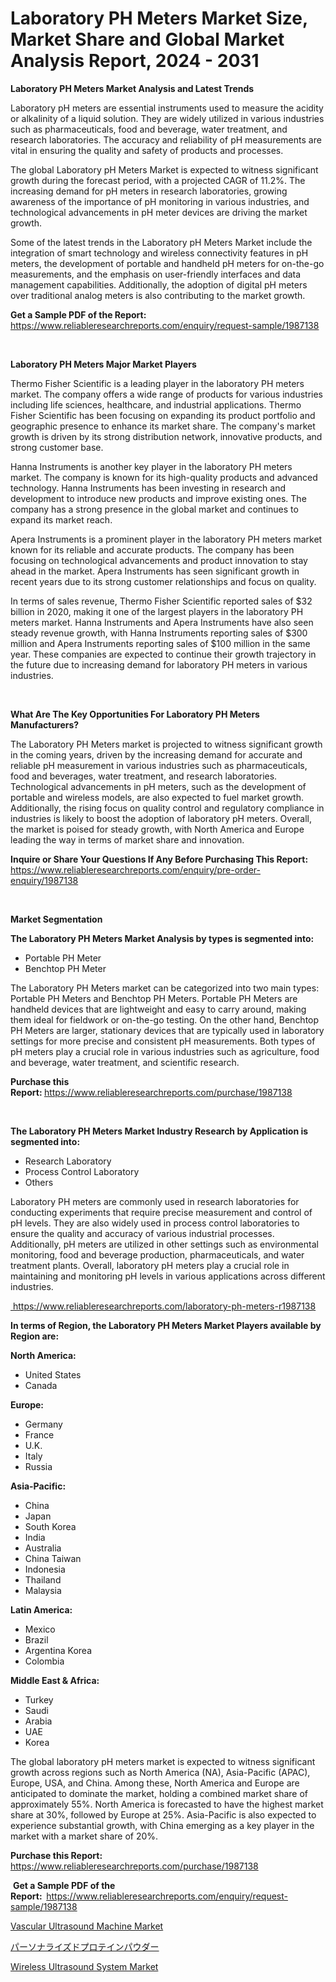 <p><h1>Laboratory PH Meters Market Size, Market Share and Global Market Analysis Report, 2024 - 2031</h1></p><p><strong>Laboratory PH Meters Market Analysis and Latest Trends</strong></p>
<p><p>Laboratory pH meters are essential instruments used to measure the acidity or alkalinity of a liquid solution. They are widely utilized in various industries such as pharmaceuticals, food and beverage, water treatment, and research laboratories. The accuracy and reliability of pH measurements are vital in ensuring the quality and safety of products and processes.</p><p>The global Laboratory pH Meters Market is expected to witness significant growth during the forecast period, with a projected CAGR of 11.2%. The increasing demand for pH meters in research laboratories, growing awareness of the importance of pH monitoring in various industries, and technological advancements in pH meter devices are driving the market growth.</p><p>Some of the latest trends in the Laboratory pH Meters Market include the integration of smart technology and wireless connectivity features in pH meters, the development of portable and handheld pH meters for on-the-go measurements, and the emphasis on user-friendly interfaces and data management capabilities. Additionally, the adoption of digital pH meters over traditional analog meters is also contributing to the market growth.</p></p>
<p><strong>Get a Sample PDF of the Report:&nbsp;</strong> <a href="https://www.reliableresearchreports.com/enquiry/request-sample/1987138">https://www.reliableresearchreports.com/enquiry/request-sample/1987138</a></p>
<p>&nbsp;</p>
<p><strong>Laboratory PH Meters Major Market Players</strong></p>
<p><p>Thermo Fisher Scientific is a leading player in the laboratory PH meters market. The company offers a wide range of products for various industries including life sciences, healthcare, and industrial applications. Thermo Fisher Scientific has been focusing on expanding its product portfolio and geographic presence to enhance its market share. The company's market growth is driven by its strong distribution network, innovative products, and strong customer base.</p><p>Hanna Instruments is another key player in the laboratory PH meters market. The company is known for its high-quality products and advanced technology. Hanna Instruments has been investing in research and development to introduce new products and improve existing ones. The company has a strong presence in the global market and continues to expand its market reach.</p><p>Apera Instruments is a prominent player in the laboratory PH meters market known for its reliable and accurate products. The company has been focusing on technological advancements and product innovation to stay ahead in the market. Apera Instruments has seen significant growth in recent years due to its strong customer relationships and focus on quality.</p><p>In terms of sales revenue, Thermo Fisher Scientific reported sales of $32 billion in 2020, making it one of the largest players in the laboratory PH meters market. Hanna Instruments and Apera Instruments have also seen steady revenue growth, with Hanna Instruments reporting sales of $300 million and Apera Instruments reporting sales of $100 million in the same year. These companies are expected to continue their growth trajectory in the future due to increasing demand for laboratory PH meters in various industries.</p></p>
<p>&nbsp;</p>
<p><strong>What Are The Key Opportunities For Laboratory PH Meters Manufacturers?</strong></p>
<p><p>The Laboratory PH Meters market is projected to witness significant growth in the coming years, driven by the increasing demand for accurate and reliable pH measurement in various industries such as pharmaceuticals, food and beverages, water treatment, and research laboratories. Technological advancements in pH meters, such as the development of portable and wireless models, are also expected to fuel market growth. Additionally, the rising focus on quality control and regulatory compliance in industries is likely to boost the adoption of laboratory pH meters. Overall, the market is poised for steady growth, with North America and Europe leading the way in terms of market share and innovation.</p></p>
<p><strong>Inquire or Share Your Questions If Any Before Purchasing This Report:</strong> <a href="https://www.reliableresearchreports.com/enquiry/pre-order-enquiry/1987138">https://www.reliableresearchreports.com/enquiry/pre-order-enquiry/1987138</a></p>
<p>&nbsp;</p>
<p><strong>Market Segmentation</strong></p>
<p><strong>The Laboratory PH Meters Market Analysis by types is segmented into:</strong></p>
<p><ul><li>Portable PH Meter</li><li>Benchtop PH Meter</li></ul></p>
<p><p>The Laboratory PH Meters market can be categorized into two main types: Portable PH Meters and Benchtop PH Meters. Portable PH Meters are handheld devices that are lightweight and easy to carry around, making them ideal for fieldwork or on-the-go testing. On the other hand, Benchtop PH Meters are larger, stationary devices that are typically used in laboratory settings for more precise and consistent pH measurements. Both types of pH meters play a crucial role in various industries such as agriculture, food and beverage, water treatment, and scientific research.</p></p>
<p><strong>Purchase this Report:&nbsp;</strong><a href="https://www.reliableresearchreports.com/purchase/1987138">https://www.reliableresearchreports.com/purchase/1987138</a></p>
<p>&nbsp;</p>
<p><strong>The Laboratory PH Meters Market Industry Research by Application is segmented into:</strong></p>
<p><ul><li>Research Laboratory</li><li>Process Control Laboratory</li><li>Others</li></ul></p>
<p><p>Laboratory PH meters are commonly used in research laboratories for conducting experiments that require precise measurement and control of pH levels. They are also widely used in process control laboratories to ensure the quality and accuracy of various industrial processes. Additionally, pH meters are utilized in other settings such as environmental monitoring, food and beverage production, pharmaceuticals, and water treatment plants. Overall, laboratory pH meters play a crucial role in maintaining and monitoring pH levels in various applications across different industries.</p></p>
<p><a href="https://www.reliableresearchreports.com/laboratory-ph-meters-r1987138">&nbsp;https://www.reliableresearchreports.com/laboratory-ph-meters-r1987138</a></p>
<p><strong>In terms of Region, the Laboratory PH Meters Market Players available by Region are:</strong></p>
<p>
    <p> <strong> North America: </strong>
        <ul>
            <li>United States</li>
            <li>Canada</li>
        </ul>
        </p> 
    <p> <strong> Europe: </strong>
        <ul>
            <li>Germany</li>
            <li>France</li>
            <li>U.K.</li>
            <li>Italy</li>
            <li>Russia</li>
        </ul>
        </p> 
    <p> <strong> Asia-Pacific: </strong>
        <ul>
            <li>China</li>
            <li>Japan</li>
            <li>South Korea</li>
            <li>India</li>
            <li>Australia</li>
            <li>China Taiwan</li>
            <li>Indonesia</li>
            <li>Thailand</li>
            <li>Malaysia</li>
        </ul>
        </p> 
    <p> <strong> Latin America: </strong>
        <ul>
            <li>Mexico</li>
            <li>Brazil</li>
            <li>Argentina Korea</li>
            <li>Colombia</li>
        </ul>
        </p> 
    <p> <strong> Middle East & Africa: </strong>
        <ul>
            <li>Turkey</li>
            <li>Saudi</li>
            <li>Arabia</li>
            <li>UAE</li>
            <li>Korea</li>
        </ul>
    </p>
    </p>
<p><p>The global laboratory pH meters market is expected to witness significant growth across regions such as North America (NA), Asia-Pacific (APAC), Europe, USA, and China. Among these, North America and Europe are anticipated to dominate the market, holding a combined market share of approximately 55%. North America is forecasted to have the highest market share at 30%, followed by Europe at 25%. Asia-Pacific is also expected to experience substantial growth, with China emerging as a key player in the market with a market share of 20%.</p></p>
<p><strong>Purchase this Report: </strong><a href="https://www.reliableresearchreports.com/purchase/1987138">https://www.reliableresearchreports.com/purchase/1987138</a></p>
<p>&nbsp;<strong>Get a Sample PDF of the Report:&nbsp;&nbsp;</strong><a href="https://www.reliableresearchreports.com/enquiry/request-sample/1987138">https://www.reliableresearchreports.com/enquiry/request-sample/1987138</a></p>
<p><strong></strong></p>
<p><p><a href="https://circular-yam-9b9.notion.site/Vascular-Ultrasound-Machine-Market-Size-Reveals-the-Best-Marketing-Channels-In-Global-Industry-2ed4ebec996b4628a213c0402813599b">Vascular Ultrasound Machine Market</a></p><p><a href="https://github.com/SantosDicki04/Market-Research-Report-List-1/blob/main/456553934034.md">パーソナライズドプロテインパウダー</a></p><p><a href="https://cedar-agate-3da.notion.site/Wireless-Ultrasound-System-Market-Size-Market-Outlook-and-Market-Forecast-2024-to-2031-68934e6c7a4e4411b630fe65a9add099">Wireless Ultrasound System Market</a></p></p>